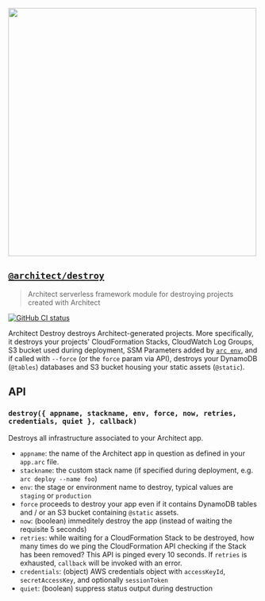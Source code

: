 [<img src="https://assets.arc.codes/architect-logo-500b@2x.png" width=500>](https://www.npmjs.com/package/@architect/destroy)

## [`@architect/destroy`](https://www.npmjs.com/package/@architect/destroy)

> Architect serverless framework module for destroying projects created with Architect

[![GitHub CI status](https://github.com/architect/destroy/workflows/Node%20CI/badge.svg)](https://github.com/architect/destroy/actions?query=workflow%3A%22Node+CI%22)

Architect Destroy destroys Architect-generated projects. More specifically, it destroys your projects' CloudFormation Stacks, CloudWatch Log Groups, S3 bucket used during deployment, SSM Parameters added by [`arc env`](https://github.com/architect/env), and if called with `--force` (or the `force` param via API), destroys your DynamoDB (`@tables`) databases and S3 bucket housing your static assets (`@static`).

## API

### `destroy({ appname, stackname, env, force, now, retries, credentials, quiet }, callback)`

Destroys all infrastructure associated to your Architect app.

- `appname`: the name of the Architect app in question as defined in your `app.arc` file.
- `stackname`: the custom stack name (if specified during deployment, e.g. `arc deploy --name foo`)
- `env`: the stage or environment name to destroy, typical values are `staging` or `production`
- `force` proceeds to destroy your app even if it contains DynamoDB tables and / or an S3 bucket containing `@static` assets.
- `now`: (boolean) immeditely destroy the app (instead of waiting the requisite 5 seconds)
- `retries`: while waiting for a CloudFormation Stack to be destroyed, how many
    times do we ping the CloudFormation API checking if the Stack has been
    removed? This API is pinged every 10 seconds. If `retries` is exhausted,
    `callback` will be invoked with an error.
- `credentials`: (object) AWS credentials object with `accessKeyId`, `secretAccessKey`, and optionally `sessionToken`
- `quiet`: (boolean) suppress status output during destruction